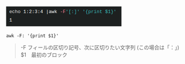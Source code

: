 ![5052a88b52788226fa2c666f98412c77.png](../_resources/5052a88b52788226fa2c666f98412c77.png)
```
awk -F: '{print $1}'
```

>-F フィールの区切り記号、次に区切りたい文字列  (この場合は「：」)  
>$1　最初のブロック